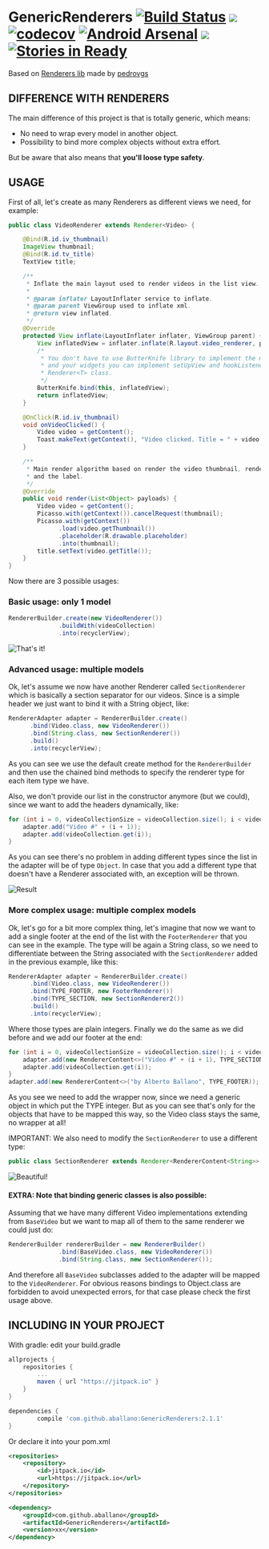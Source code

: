 GenericRenderers [![Build Status](https://travis-ci.org/aballano/GenericRenderers.svg?branch=master)](https://travis-ci.org/aballano/GenericRenderers) [![](https://jitpack.io/v/aballano/GenericRenderers.svg)](https://jitpack.io/#aballano/GenericRenderers) [![codecov](https://codecov.io/gh/aballano/GenericRenderers/branch/master/graph/badge.svg)](https://codecov.io/gh/aballano/GenericRenderers) [![Android Arsenal](https://img.shields.io/badge/Android%20Arsenal-GenericRenderers-brightgreen.svg?style=flat)](http://android-arsenal.com/details/1/3364) <a href="http://www.methodscount.com/?lib=com.github.aballano%3AGenericRenderers%3A2.1.1"><img src="https://img.shields.io/badge/Methods and size-core: 139 | deps: 11465 | 17 KB-e91e63.svg"/></a>[![Stories in Ready](https://badge.waffle.io/aballano/GenericRenderers.png?label=ready&title=Ready)](https://waffle.io/aballano/GenericRenderers)
===

Based on [Renderers lib](https://github.com/pedrovgs/Renderers) made by [pedrovgs](https://github.com/pedrovgs)


DIFFERENCE WITH RENDERERS
---

The main difference of this project is that is totally generic, which means:

* No need to wrap every model in another object.
* Possibility to bind more complex objects without extra effort.

But be aware that also means that **you'll loose type safety**.

USAGE
---

First of all, let's create as many Renderers as different views we need, for example:

```java
public class VideoRenderer extends Renderer<Video> {

    @Bind(R.id.iv_thumbnail)
    ImageView thumbnail;
    @Bind(R.id.tv_title)
    TextView title;

    /**
     * Inflate the main layout used to render videos in the list view.
     *
     * @param inflater LayoutInflater service to inflate.
     * @param parent ViewGroup used to inflate xml.
     * @return view inflated.
     */
    @Override
    protected View inflate(LayoutInflater inflater, ViewGroup parent) {
        View inflatedView = inflater.inflate(R.layout.video_renderer, parent, false);
        /*
         * You don't have to use ButterKnife library to implement the mapping between your layout
         * and your widgets you can implement setUpView and hookListener methods declared in
         * Renderer<T> class.
         */
        ButterKnife.bind(this, inflatedView);
        return inflatedView;
    }

    @OnClick(R.id.iv_thumbnail)
    void onVideoClicked() {
        Video video = getContent();
        Toast.makeText(getContext(), "Video clicked. Title = " + video.getTitle(), Toast.LENGTH_LONG).show();
    }

    /**
     * Main render algorithm based on render the video thumbnail, render the title, render the marker
     * and the label.
     */
    @Override
    public void render(List<Object> payloads) {
        Video video = getContent();
        Picasso.with(getContext()).cancelRequest(thumbnail);
        Picasso.with(getContext())
              .load(video.getThumbnail())
              .placeholder(R.drawable.placeholder)
              .into(thumbnail);
        title.setText(video.getTitle());
    }
}
```

Now there are 3 possible usages:

### Basic usage: only 1 model

```java
RendererBuilder.create(new VideoRenderer())
              .buildWith(videoCollection)
              .into(recyclerView);
```

![That's it!](./art/screenshot_demo_1.jpg?raw=true)

### Advanced usage: multiple models

Ok, let's assume we now have another Renderer called `SectionRenderer` which is basically a section separator for our 
videos. Since is a simple header we just want to bind it with a String object, like:

```java
RendererAdapter adapter = RendererBuilder.create()
      .bind(Video.class, new VideoRenderer())
      .bind(String.class, new SectionRenderer())
      .build()
      .into(recyclerView);
```

As you can see we use the default create method for the `RendererBuilder` and then use the chained bind methods to specify
the renderer type for each item type we have. 

Also, we don't provide our list in the constructor anymore (but we could), since we want to add the headers dynamically, 
like:

```java
for (int i = 0, videoCollectionSize = videoCollection.size(); i < videoCollectionSize; i++) {
    adapter.add("Video #" + (i + 1));
    adapter.add(videoCollection.get(i));
}
```

As you can see there's no problem in adding different types since the list in the adapter will be of type `Object`. In 
case that you add a different type that doesn't have a Renderer associated with, an exception will be thrown.

![Result](./art/screenshot_demo_2.jpg?raw=true)

### More complex usage: multiple complex models

Ok, let's go for a bit more complex thing, let's imagine that now we want to add a single footer at the end of the list 
with the `FooterRenderer` that you can see in the example. The type will be again a String class, so we need to 
differentiate between the String associated with the `SectionRenderer` added in the previous example, like this:

```java
RendererAdapter adapter = RendererBuilder.create()
      .bind(Video.class, new VideoRenderer())
      .bind(TYPE_FOOTER, new FooterRenderer())
      .bind(TYPE_SECTION, new SectionRenderer2())
      .build()
      .into(recyclerView);
```

Where those types are plain integers.
Finally we do the same as we did before and we add our footer at the end:

```java
for (int i = 0, videoCollectionSize = videoCollection.size(); i < videoCollectionSize; i++) {
    adapter.add(new RendererContent<>("Video #" + (i + 1), TYPE_SECTION));
    adapter.add(videoCollection.get(i));
}
adapter.add(new RendererContent<>("by Alberto Ballano", TYPE_FOOTER));
```

As you see we need to add the wrapper now, since we need a generic object in which put the TYPE integer. But as you can see 
that's only for the objects that have to be mapped this way, so the Video class stays the same, no wrapper at all!

IMPORTANT: We also need to modify the `SectionRenderer` to use a different type:

```java
public class SectionRenderer extends Renderer<RendererContent<String>>
```

![Beautiful!](./art/screenshot_demo_3.jpg?raw=true)

#### EXTRA: Note that binding generic classes is also possible:

Assuming that we have many different Video implementations extending from `BaseVideo` but we want to map all of them to 
the same renderer we could just do:

```java
RendererBuilder rendererBuilder = new RendererBuilder()
              .bind(BaseVideo.class, new VideoRenderer())
              .bind(String.class, new SectionRenderer());
```

And therefore all `BaseVideo` subclasses added to the adapter will be mapped to the `VideoRenderer`. For obvious reasons 
bindings to Object.class are forbidden to avoid unexpected errors, for that case please check the first usage above.

INCLUDING IN YOUR PROJECT
---

With gradle: edit your build.gradle
```groovy
allprojects {
    repositories {
        ...
        maven { url "https://jitpack.io" }
    }
}

dependencies {
        compile 'com.github.aballano:GenericRenderers:2.1.1'
}
```

Or declare it into your pom.xml

```xml
<repositories>
    <repository>
        <id>jitpack.io</id>
        <url>https://jitpack.io</url>
    </repository>
</repositories>

<dependency>
    <groupId>com.github.aballano</groupId>
    <artifactId>GenericRenderers</artifactId>
    <version>xx</version>
</dependency>
```

